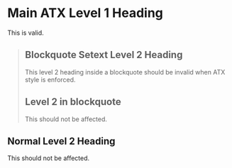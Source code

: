 # Main ATX Level 1 Heading

This is valid.

> Blockquote Setext Level 2 Heading
> ----------------------------------
>
> This level 2 heading inside a blockquote should be invalid when ATX style is enforced.
>
> ## Level 2 in blockquote
>
> This should not be affected.

## Normal Level 2 Heading

This should not be affected.
